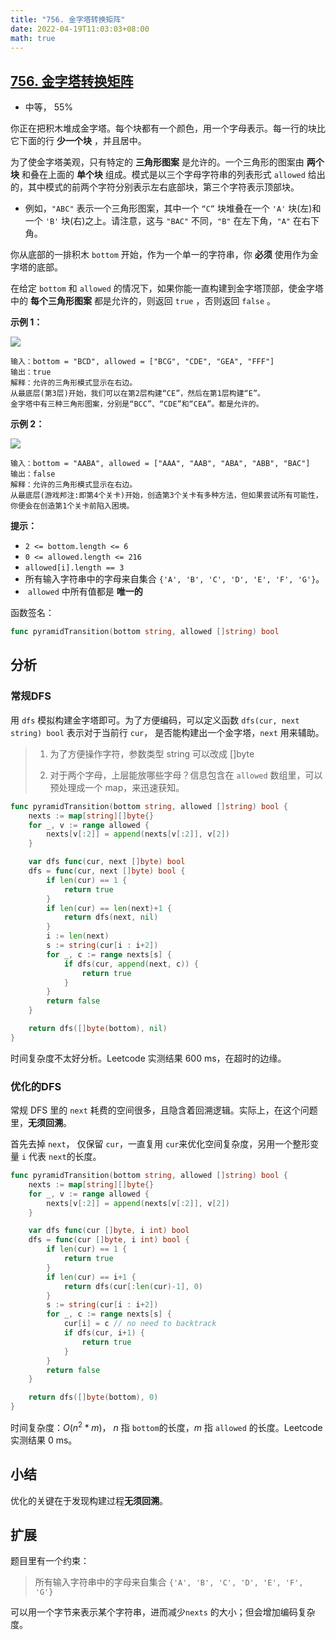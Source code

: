 ```yaml
---
title: "756. 金字塔转换矩阵"
date: 2022-04-19T11:03:03+08:00
math: true
---
```


## [756. 金字塔转换矩阵](https://leetcode-cn.com/problems/pyramid-transition-matrix/description/ "https://leetcode-cn.com/problems/pyramid-transition-matrix/description/")

- 中等， 55%

你正在把积木堆成金字塔。每个块都有一个颜色，用一个字母表示。每一行的块比它下面的行 **少一个块** ，并且居中。

为了使金字塔美观，只有特定的 **三角形图案** 是允许的。一个三角形的图案由 **两个块** 和叠在上面的 **单个块** 组成。模式是以三个字母字符串的列表形式 `allowed` 给出的，其中模式的前两个字符分别表示左右底部块，第三个字符表示顶部块。

- 例如，`"ABC"` 表示一个三角形图案，其中一个 `“C”` 块堆叠在一个 `'A'` 块(左)和一个 `'B'` 块(右)之上。请注意，这与 `"BAC"` 不同，`"B"` 在左下角，`"A"` 在右下角。

你从底部的一排积木 `bottom` 开始，作为一个单一的字符串，你 **必须** 使用作为金字塔的底部。

在给定 `bottom` 和 `allowed` 的情况下，如果你能一直构建到金字塔顶部，使金字塔中的 **每个三角形图案** 都是允许的，则返回 `true` ，否则返回 `false` 。

**示例 1：**

![](https://assets.leetcode.com/uploads/2021/08/26/pyramid1-grid.jpg)

```
输入：bottom = "BCD", allowed = ["BCG", "CDE", "GEA", "FFF"]
输出：true
解释：允许的三角形模式显示在右边。
从最底层(第3层)开始，我们可以在第2层构建“CE”，然后在第1层构建“E”。
金字塔中有三种三角形图案，分别是“BCC”、“CDE”和“CEA”。都是允许的。
```

**示例 2：**

![](https://assets.leetcode.com/uploads/2021/08/26/pyramid2-grid.jpg)

```
输入：bottom = "AABA", allowed = ["AAA", "AAB", "ABA", "ABB", "BAC"]
输出：false
解释：允许的三角形模式显示在右边。
从最底层(游戏邦注:即第4个关卡)开始，创造第3个关卡有多种方法，但如果尝试所有可能性，你便会在创造第1个关卡前陷入困境。
```

**提示：**

- `2 <= bottom.length <= 6`
- `0 <= allowed.length <= 216`
- `allowed[i].length == 3`
- 所有输入字符串中的字母来自集合 `{'A', 'B', 'C', 'D', 'E', 'F', 'G'}`。
-  `allowed` 中所有值都是 **唯一的**

函数签名：

```go
func pyramidTransition(bottom string, allowed []string) bool
```

## 分析

### 常规DFS

用 `dfs` 模拟构建金字塔即可。为了方便编码，可以定义函数 `dfs(cur, next string) bool`  表示对于当前行 `cur`， 是否能构建出一个金字塔，`next` 用来辅助。

> 1. 为了方便操作字符，参数类型 string 可以改成 []byte
> 
> 2. 对于两个字母，上层能放哪些字母？信息包含在 `allowed` 数组里，可以预处理成一个 map，来迅速获知。

```go
func pyramidTransition(bottom string, allowed []string) bool {
    nexts := map[string][]byte{}
    for _, v := range allowed {
        nexts[v[:2]] = append(nexts[v[:2]], v[2])
    }

    var dfs func(cur, next []byte) bool
    dfs = func(cur, next []byte) bool {
        if len(cur) == 1 {
            return true
        }
        if len(cur) == len(next)+1 {
            return dfs(next, nil)
        }
        i := len(next)
        s := string(cur[i : i+2])
        for _, c := range nexts[s] {
            if dfs(cur, append(next, c)) {
                return true
            }
        }
        return false
    }

    return dfs([]byte(bottom), nil)
}
```

时间复杂度不太好分析。Leetcode 实测结果 600 ms，在超时的边缘。

### 优化的DFS

常规 DFS 里的 `next` 耗费的空间很多，且隐含着回溯逻辑。实际上，在这个问题里，**无须回溯**。

首先去掉 `next`， 仅保留 `cur`，一直复用 `cur`来优化空间复杂度，另用一个整形变量 `i` 代表 `next`的长度。

```go
func pyramidTransition(bottom string, allowed []string) bool {
    nexts := map[string][]byte{}
    for _, v := range allowed {
        nexts[v[:2]] = append(nexts[v[:2]], v[2])
    }

    var dfs func(cur []byte, i int) bool
    dfs = func(cur []byte, i int) bool {
        if len(cur) == 1 {
            return true
        }
        if len(cur) == i+1 {
            return dfs(cur[:len(cur)-1], 0)
        }
        s := string(cur[i : i+2])
        for _, c := range nexts[s] {
            cur[i] = c // no need to backtrack
            if dfs(cur, i+1) {
                return true
            }
        }
        return false
    }

    return dfs([]byte(bottom), 0)
}
```

时间复杂度：$O(n^2*m)$， $n$ 指 `bottom`的长度，$m$ 指 `allowed` 的长度。Leetcode 实测结果 0 ms。

## 小结

优化的关键在于发现构建过程**无须回溯**。

## 扩展

题目里有一个约束：

> 所有输入字符串中的字母来自集合 `{'A', 'B', 'C', 'D', 'E', 'F', 'G'}`

可以用一个字节来表示某个字符串，进而减少`nexts` 的大小；但会增加编码复杂度。
